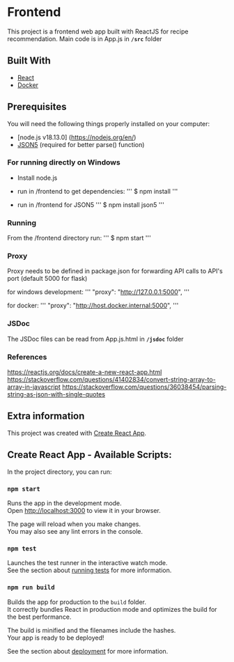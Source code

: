 # Frontend

This project is a frontend web app built with ReactJS for recipe recommendation.
Main code is in App.js in **`/src`** folder


## Built With

* [React](https://reactjs.org/)
* [Docker](https://www.docker.com/)

## Prerequisites

You will need the following things properly installed on your computer:
* [node.js v18.13.0] (https://nodejs.org/en/)
* [JSON5](https://json5.org/) (required for better parse() function)


### For running directly on Windows

* Install node.js

* run in /frontend to get dependencies:
'''
  $ npm install
'''

* run in /frontend for JSON5
'''
  $ npm install json5
'''

### Running
From the /frontend directory run:
'''
  $ npm start
'''

### Proxy

Proxy needs to be defined in package.json for forwarding API calls to API's port (default 5000 for flask)

for windows development:
'''
  "proxy": "http://127.0.0.1:5000",
'''

for docker:
'''
  "proxy": "http://host.docker.internal:5000",
'''

### JSDoc

The JSDoc files can be read from App.js.html in **`/jsdoc`** folder

### References
https://reactjs.org/docs/create-a-new-react-app.html
https://stackoverflow.com/questions/41402834/convert-string-array-to-array-in-javascript
https://stackoverflow.com/questions/36038454/parsing-string-as-json-with-single-quotes




## Extra information

This project was created with [Create React App](https://github.com/facebook/create-react-app).

## Create React App - Available Scripts:

In the project directory, you can run:

### `npm start`

Runs the app in the development mode.\
Open [http://localhost:3000](http://localhost:3000) to view it in your browser.

The page will reload when you make changes.\
You may also see any lint errors in the console.

### `npm test`

Launches the test runner in the interactive watch mode.\
See the section about [running tests](https://facebook.github.io/create-react-app/docs/running-tests) for more information.

### `npm run build`

Builds the app for production to the `build` folder.\
It correctly bundles React in production mode and optimizes the build for the best performance.

The build is minified and the filenames include the hashes.\
Your app is ready to be deployed!

See the section about [deployment](https://facebook.github.io/create-react-app/docs/deployment) for more information.
